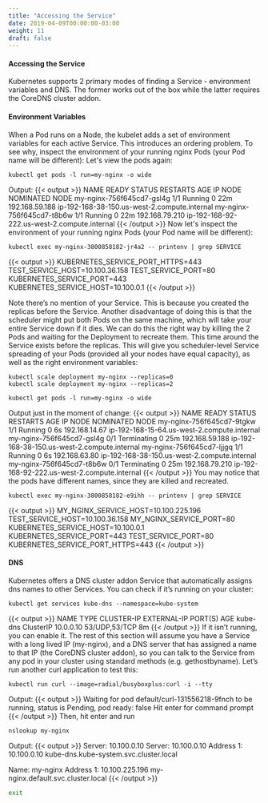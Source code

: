 ```yaml
---
title: "Accessing the Service"
date: 2019-04-09T00:00:00-03:00
weight: 11
draft: false
---
```


#### Accessing the Service
Kubernetes supports 2 primary modes of finding a Service - environment variables and DNS. The former works out of the box while the latter requires the CoreDNS cluster addon.

#### Environment Variables
When a Pod runs on a Node, the kubelet adds a set of environment variables for each active Service. This introduces an ordering problem. To see why, inspect the environment of your running nginx Pods (your Pod name will be different):
Let's view the pods again:
```
kubectl get pods -l run=my-nginx -o wide
```
Output:
{{< output >}}
NAME                        READY     STATUS    RESTARTS   AGE       IP               NODE                                           NOMINATED NODE
my-nginx-756f645cd7-gsl4g   1/1       Running   0          22m       192.168.59.188   ip-192-168-38-150.us-west-2.compute.internal   <none>
my-nginx-756f645cd7-t8b6w   1/1       Running   0          22m       192.168.79.210   ip-192-168-92-222.us-west-2.compute.internal   <none>
{{< /output >}}
Now let's inspect the environment of your running nginx Pods (your Pod name will be different):
```
kubectl exec my-nginx-3800858182-jr4a2 -- printenv | grep SERVICE
```
{{< output >}}
KUBERNETES_SERVICE_PORT_HTTPS=443
TEST_SERVICE_HOST=10.100.36.158
TEST_SERVICE_PORT=80
KUBERNETES_SERVICE_PORT=443
KUBERNETES_SERVICE_HOST=10.100.0.1
{{< /output >}}

Note there’s no mention of your Service. This is because you created the replicas before the Service. Another disadvantage of doing this is that the scheduler might put both Pods on the same machine, which will take your entire Service down if it dies. We can do this the right way by killing the 2 Pods and waiting for the Deployment to recreate them. This time around the Service exists before the replicas. This will give you scheduler-level Service spreading of your Pods (provided all your nodes have equal capacity), as well as the right environment variables:
```
kubectl scale deployment my-nginx --replicas=0 
kubectl scale deployment my-nginx --replicas=2
```
```
kubectl get pods -l run=my-nginx -o wide
```
Output just in the moment of change:
{{< output >}}
NAME                        READY     STATUS        RESTARTS   AGE       IP               NODE                                           NOMINATED NODE
my-nginx-756f645cd7-9tgkw   1/1       Running       0          6s        192.168.14.67    ip-192-168-15-64.us-west-2.compute.internal    <none>
my-nginx-756f645cd7-gsl4g   0/1       Terminating   0          25m       192.168.59.188   ip-192-168-38-150.us-west-2.compute.internal   <none>
my-nginx-756f645cd7-ljjgq   1/1       Running       0          6s        192.168.63.80    ip-192-168-38-150.us-west-2.compute.internal   <none>
my-nginx-756f645cd7-t8b6w   0/1       Terminating   0          25m       192.168.79.210   ip-192-168-92-222.us-west-2.compute.internal   <none>
{{< /output >}}
You may notice that the pods have different names, since they are killed and recreated.

```
kubectl exec my-nginx-3800858182-e9ihh -- printenv | grep SERVICE
```
{{< output >}}
MY_NGINX_SERVICE_HOST=10.100.225.196
TEST_SERVICE_HOST=10.100.36.158
MY_NGINX_SERVICE_PORT=80
KUBERNETES_SERVICE_HOST=10.100.0.1
KUBERNETES_SERVICE_PORT=443
TEST_SERVICE_PORT=80
KUBERNETES_SERVICE_PORT_HTTPS=443
{{< /output >}}

#### DNS
Kubernetes offers a DNS cluster addon Service that automatically assigns dns names to other Services. You can check if it’s running on your cluster:

```
kubectl get services kube-dns --namespace=kube-system
```
{{< output >}}
NAME       TYPE        CLUSTER-IP   EXTERNAL-IP   PORT(S)         AGE
kube-dns   ClusterIP   10.0.0.10    <none>        53/UDP,53/TCP   8m
{{< /output >}}
If it isn’t running, you can enable it. The rest of this section will assume you have a Service with a long lived IP (my-nginx), and a DNS server that has assigned a name to that IP (the CoreDNS cluster addon), so you can talk to the Service from any pod in your cluster using standard methods (e.g. gethostbyname). Let’s run another curl application to test this:

```
kubectl run curl --image=radial/busyboxplus:curl -i --tty
```
Output:
{{< output >}}
Waiting for pod default/curl-131556218-9fnch to be running, status is Pending, pod ready: false
Hit enter for command prompt
{{< /output >}}
Then, hit enter and run 
```
nslookup my-nginx
```
Output:
{{< output >}}
Server:    10.100.0.10
Server:    10.100.0.10
Address 1: 10.100.0.10 kube-dns.kube-system.svc.cluster.local

Name:      my-nginx
Address 1: 10.100.225.196 my-nginx.default.svc.cluster.local
{{< /output >}}

```bash
exit

```
